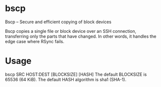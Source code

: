 # bscp
Bscp – Secure and efficient copying of block devices

Bscp copies a single file or block device over an SSH connection, transferring only the parts that have changed.
In other words, it handles the edge case where RSync fails.

# Usage
bscp SRC HOST:DEST [BLOCKSIZE] [HASH]
The default BLOCKSIZE is 65536 (64 KiB). The default HASH algorithm is sha1 (SHA-1).
